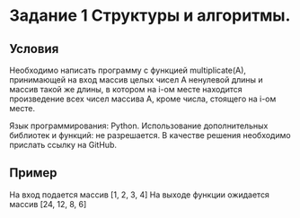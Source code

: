 # Задание 1 Структуры и алгоритмы.

## Условия

Необходимо написать программу с функцией multiplicate(A), принимающей на вход 
массив целых чисел А ненулевой длины и массив такой же длины, в котором на i-ом 
месте находится произведение всех чисел массива А, кроме числа, стоящего на i-ом 
месте.

Язык программирования: Python.
Использование дополнительных библиотек и функций: не разрешается.
В качестве решения необходимо прислать ссылку на GitHub.

## Пример

На вход подается массив [1, 2, 3, 4]
На выходе функции ожидается массив [24, 12, 8, 6]
